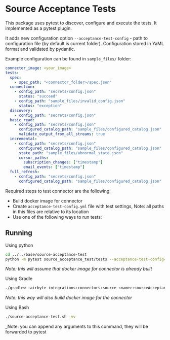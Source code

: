 # Source Acceptance Tests
This package uses pytest to discover, configure and execute the tests.
It implemented as a pytest plugin.

It adds new configuration option `--acceptance-test-config` - path to configuration file (by default is current folder). 
Configuration stored in YaML format and validated by pydantic.

Example configuration can be found in `sample_files/` folder:
```yaml
connector_image: <your_image>
tests:
  spec:
    - spec_path: "<connector_folder>/spec.json"
  connection:
    - config_path: "secrets/config.json"
      status: "succeed"
    - config_path: "sample_files/invalid_config.json"
      status: "exception"
  discovery:
    - config_path: "secrets/config.json"
  basic_read:
    - config_path: "secrets/config.json"
      configured_catalog_path: "sample_files/configured_catalog.json"
      validate_output_from_all_streams: true
  incremental:
    - config_path: "secrets/config.json"
      configured_catalog_path: "sample_files/configured_catalog.json"
      state_path: "sample_files/abnormal_state.json"
      cursor_paths:
        subscription_changes: ["timestamp"]
        email_events: ["timestamp"]
  full_refresh:
    - config_path: "secrets/config.json"
      configured_catalog_path: "sample_files/configured_catalog.json"
```
Required steps to test connector are the following:
* Build docker image for connector
* Create `acceptance-test-config.yml` file with test settings, Note: all paths in this files are relative to its location
* Use one of the following ways to run tests:

## Running
Using python
```bash
cd ../../base/source-acceptance-test
python -m pytest source_acceptance_test/tests --acceptance-test-config=<path_to_your_connector> -vvv
```
_Note: this will assume that docker image for connector is already built_

Using Gradle
```bash
./gradlew :airbyte-integrations:connectors:source-<name>:sourceAcceptanceTest
```
_Note: this way will also build docker image for the connector_

Using Bash
```bash
./source-acceptance-test.sh -vv
```
_Note: you can append any arguments to this command, they will be forwarded to pytest
